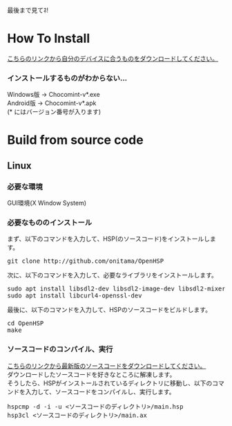 最後まで見てﾈ!
# How To Install
[こちらのリンクから自分のデバイスに合うものをダウンロードしてください。](https://github.com/nennneko5787/ChocoMint/releases/latest)
### インストールするものがわからない...
Windows版 -> Chocomint-v*.exe  
Android版 -> Chocomint-v*.apk  
(* にはバージョン番号が入ります)
# Build from source code
## Linux
### 必要な環境
GUI環境(X Window System)
### 必要なもののインストール
まず、以下のコマンドを入力して、HSP(のソースコード)をインストールします。  
<pre>
git clone http://github.com/onitama/OpenHSP
</pre>
次に、以下のコマンドを入力して、必要なライブラリをインストールします。
<pre>
sudo apt install libsdl2-dev libsdl2-image-dev libsdl2-mixer-dev libsdl2-ttf-dev
sudo apt install libcurl4-openssl-dev
</pre>
最後に、以下のコマンドを入力して、HSPのソースコードをビルドします。
<pre>
cd OpenHSP
make
</pre>
### ソースコードのコンパイル、実行
[こちらのリンクから最新版のソースコードをダウンロードしてください。](https://github.com/nennneko5787/ChocoMint/archive/refs/heads/main.zip)  
ダウンロードしたソースコードを好きなところに解凍します。  
そうしたら、HSPがインストールされているディレクトリに移動し、以下のコマンドを入力して、ソースコードをコンパイルし、実行します。
<pre>
hspcmp -d -i -u &lt;ソースコードのディレクトリ&gt;/main.hsp
hsp3cl &lt;ソースコードのディレクトリ&gt;/main.ax
</pre>

